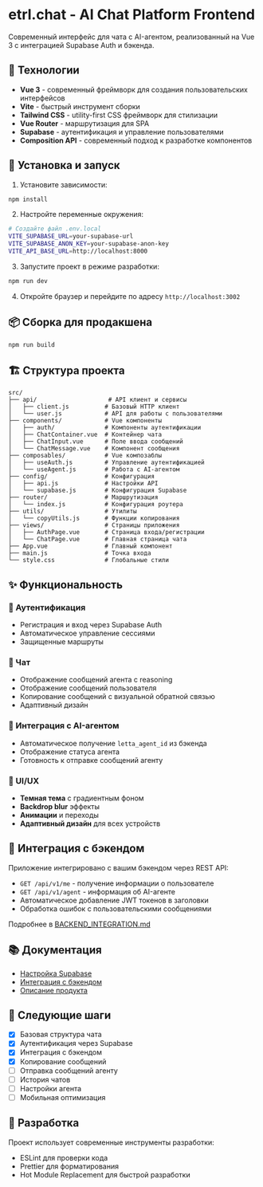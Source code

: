 # etrl.chat - AI Chat Platform Frontend

Современный интерфейс для чата с AI-агентом, реализованный на Vue 3 с интеграцией Supabase Auth и бэкенда.

## 🚀 Технологии

- **Vue 3** - современный фреймворк для создания пользовательских интерфейсов
- **Vite** - быстрый инструмент сборки
- **Tailwind CSS** - utility-first CSS фреймворк для стилизации
- **Vue Router** - маршрутизация для SPA
- **Supabase** - аутентификация и управление пользователями
- **Composition API** - современный подход к разработке компонентов

## 🔧 Установка и запуск

1. Установите зависимости:
```bash
npm install
```

2. Настройте переменные окружения:
```bash
# Создайте файл .env.local
VITE_SUPABASE_URL=your-supabase-url
VITE_SUPABASE_ANON_KEY=your-supabase-anon-key
VITE_API_BASE_URL=http://localhost:8000
```

3. Запустите проект в режиме разработки:
```bash
npm run dev
```

4. Откройте браузер и перейдите по адресу `http://localhost:3002`

## 📦 Сборка для продакшена

```bash
npm run build
```

## 🏗️ Структура проекта

```
src/
├── api/                    # API клиент и сервисы
│   ├── client.js          # Базовый HTTP клиент
│   └── user.js            # API для работы с пользователями
├── components/            # Vue компоненты
│   ├── auth/              # Компоненты аутентификации
│   ├── ChatContainer.vue  # Контейнер чата
│   ├── ChatInput.vue      # Поле ввода сообщений
│   └── ChatMessage.vue    # Компонент сообщения
├── composables/           # Vue композаблы
│   ├── useAuth.js         # Управление аутентификацией
│   └── useAgent.js        # Работа с AI-агентом
├── config/                # Конфигурация
│   ├── api.js             # Настройки API
│   └── supabase.js        # Конфигурация Supabase
├── router/                # Маршрутизация
│   └── index.js           # Конфигурация роутера
├── utils/                 # Утилиты
│   └── copyUtils.js       # Функции копирования
├── views/                 # Страницы приложения
│   ├── AuthPage.vue       # Страница входа/регистрации
│   └── ChatPage.vue       # Главная страница чата
├── App.vue                # Главный компонент
├── main.js                # Точка входа
└── style.css              # Глобальные стили
```

## ✨ Функциональность

### 🔐 Аутентификация
- Регистрация и вход через Supabase Auth
- Автоматическое управление сессиями
- Защищенные маршруты

### 💬 Чат
- Отображение сообщений агента с reasoning
- Отображение сообщений пользователя
- Копирование сообщений с визуальной обратной связью
- Адаптивный дизайн

### 🤖 Интеграция с AI-агентом
- Автоматическое получение `letta_agent_id` из бэкенда
- Отображение статуса агента
- Готовность к отправке сообщений агенту

### 🎨 UI/UX
- **Темная тема** с градиентным фоном
- **Backdrop blur** эффекты
- **Анимации** и переходы
- **Адаптивный дизайн** для всех устройств

## 🔗 Интеграция с бэкендом

Приложение интегрировано с вашим бэкендом через REST API:

- `GET /api/v1/me` - получение информации о пользователе
- `GET /api/v1/agent` - информация об AI-агенте
- Автоматическое добавление JWT токенов в заголовки
- Обработка ошибок с пользовательскими сообщениями

Подробнее в [BACKEND_INTEGRATION.md](./BACKEND_INTEGRATION.md)

## 📚 Документация

- [Настройка Supabase](./SUPABASE_SETUP.md)
- [Интеграция с бэкендом](./BACKEND_INTEGRATION.md)
- [Описание продукта](./описание%20продукта.txt)

## 🚀 Следующие шаги

- [x] Базовая структура чата
- [x] Аутентификация через Supabase
- [x] Интеграция с бэкендом
- [x] Копирование сообщений
- [ ] Отправка сообщений агенту
- [ ] История чатов
- [ ] Настройки агента
- [ ] Мобильная оптимизация

## 🤝 Разработка

Проект использует современные инструменты разработки:
- ESLint для проверки кода
- Prettier для форматирования
- Hot Module Replacement для быстрой разработки
